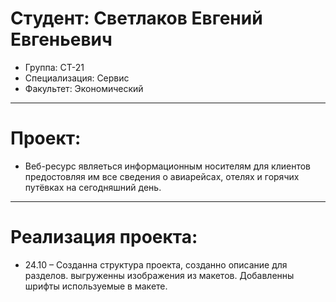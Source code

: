 # Студент: Светлаков Евгений Евгеньевич 
- Группа: СТ-21
- Специализация: Сервис
- Факультет: Экономический
---
# Проект: 
- Веб-ресурс являеться информационным носителям для клиентов предостовляя им все сведения о авиарейсах, отелях и горячих путёвках на сегодняшний день.
---
# Реализация проекта:
- 24.10 – Созданна структура проекта, созданно описание для разделов. выгруженны изображения из макетов. Добавленны шрифты используемые в макете. 
